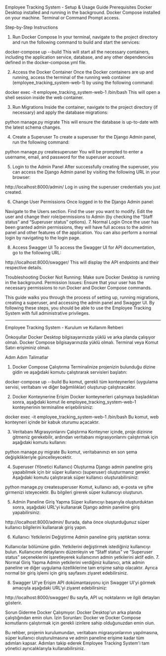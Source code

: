 Employee Tracking System - Setup & Usage Guide
Prerequisites
Docker Desktop installed and running in the background.
Docker Compose installed on your machine.
Terminal or Command Prompt access.

Step-by-Step Instructions
1. Run Docker Compose
In your terminal, navigate to the project directory and run the following command to build and start the services:

docker-compose up --build
This will start all the necessary containers, including the application service, database, and any other dependencies defined in the docker-compose.yml file.

2. Access the Docker Container
Once the Docker containers are up and running, access the terminal of the running web container (employee_tracking_system-web-1) by using the following command:


docker exec -it employee_tracking_system-web-1 /bin/bash
This will open a shell session inside the web container.

3. Run Migrations
Inside the container, navigate to the project directory (if necessary) and apply the database migrations:

python manage.py migrate
This will ensure the database is up-to-date with the latest schema changes.

4. Create a Superuser
To create a superuser for the Django Admin panel, run the following command:


python manage.py createsuperuser
You will be prompted to enter a username, email, and password for the superuser account.

5. Login to the Admin Panel
After successfully creating the superuser, you can access the Django Admin panel by visiting the following URL in your browser:

http://localhost:8000/admin/
Log in using the superuser credentials you just created.

6. Change User Permissions
Once logged in to the Django Admin panel:

Navigate to the Users section.
Find the user you want to modify.
Edit the user and change their role/permissions to Admin (by checking the “Staff status” and “Superuser status” options).
7. Normal Login
Once the user has been granted admin permissions, they will have full access to the admin panel and other features of the application. You can also perform a normal login by navigating to the login page.

8. Access Swagger UI
To access the Swagger UI for API documentation, go to the following URL:


http://localhost:8000/swagger/
This will display the API endpoints and their respective details.

Troubleshooting
Docker Not Running: Make sure Docker Desktop is running in the background.
Permission Issues: Ensure that your user has the necessary permissions to run Docker and Docker Compose commands.

This guide walks you through the process of setting up, running migrations, creating a superuser, and accessing the admin panel and Swagger UI. By following these steps, you should be able to use the Employee Tracking System with full administrative privileges.

***************************************************************************************************************************************************************************************************************************************************

Employee Tracking System - Kurulum ve Kullanım Rehberi

Önkoşullar
Docker Desktop bilgisayarınızda yüklü ve arka planda çalışıyor olmalı.
Docker Compose bilgisayarınızda yüklü olmalı.
Terminal veya Komut Satırı erişiminiz olmalı.

Adım Adım Talimatlar
1. Docker Compose Çalıştırma
Terminalinize projenizin bulunduğu dizine gidin ve aşağıdaki komutu çalıştırarak servisleri başlatın:


docker-compose up --build
Bu komut, gerekli tüm konteynerleri (uygulama servisi, veritabanı ve diğer bağımlılıklar) oluşturup çalıştıracaktır.

2. Docker Konteynerine Erişim
Docker konteynerleri çalışmaya başladıktan sonra, aşağıdaki komut ile employee_tracking_system-web-1 konteynerinin terminaline erişebilirsiniz:

docker exec -it employee_tracking_system-web-1 /bin/bash
Bu komut, web konteyneri içinde bir kabuk oturumu açacaktır.

3. Veritabanı Migrasyonlarını Çalıştırma
Konteyner içinde, proje dizinine gitmeniz gerekebilir, ardından veritabanı migrasyonlarını çalıştırmak için aşağıdaki komutu kullanın:

python manage.py migrate
Bu komut, veritabanınızı en son şema değişiklikleriyle güncelleyecektir.

4. Superuser (Yönetici Kullanıcı) Oluşturma
Django admin paneline giriş yapabilmek için bir süper kullanıcı (superuser) oluşturmanız gerekir. Aşağıdaki komutu çalıştırarak süper kullanıcı oluşturabilirsiniz:

python manage.py createsuperuser
Komut, kullanıcı adı, e-posta ve şifre girmenizi isteyecektir. Bu bilgileri girerek süper kullanıcıyı oluşturun.

5. Admin Paneline Giriş Yapma
Süper kullanıcıyı başarıyla oluşturduktan sonra, aşağıdaki URL'yi kullanarak Django admin paneline giriş yapabilirsiniz:

http://localhost:8000/admin/
Burada, daha önce oluşturduğunuz süper kullanıcı bilgilerini kullanarak giriş yapın.

6. Kullanıcı Yetkilerini Değiştirme
Admin paneline giriş yaptıktan sonra:

Kullanıcılar bölümüne gidin.
Yetkilerini değiştirmek istediğiniz kullanıcıyı bulun.
Kullanıcının detaylarını düzenleyin ve “Staff status” ve “Superuser status” seçeneklerini işaretleyerek kullanıcının admin yetkilerini aktif edin.
7. Normal Giriş Yapma
Admin yetkilerini verdiğiniz kullanıcı, artık admin paneline ve diğer uygulama özelliklerine tam erişime sahip olacaktır. Ayrıca normal bir giriş işlemi için giriş sayfasını ziyaret edebilirsiniz.

8. Swagger UI'ye Erişim
API dokümantasyonu için Swagger UI'yi görmek amacıyla aşağıdaki URL'yi ziyaret edebilirsiniz:


http://localhost:8000/swagger/
Bu sayfa, API uç noktalarını ve ilgili detayları gösterir.

Sorun Giderme
Docker Çalışmıyor: Docker Desktop'un arka planda çalıştığından emin olun.
İzin Sorunları: Docker ve Docker Compose komutlarını çalıştırmak için gerekli izinlere sahip olduğunuzdan emin olun.

Bu rehber, projenin kurulumundan, veritabanı migrasyonlarının yapılmasına, süper kullanıcı oluşturulmasına ve admin paneline erişime kadar tüm adımları kapsar. Adımları takip ederek Employee Tracking System'i tam yönetici ayrıcalıklarıyla kullanabilirsiniz.
